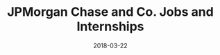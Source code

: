 ---
layout: site
title: "JPMorgan Chase and Co. Jobs and Internships"
date: 2018-03-22
categories: [fortune-500]
version: 1.4.1
major: 1
minor: 4
patch: 1
slug: jp-morgan-chase-careers
link: https://careers.jpmorgan.com/careers/US/en/home
submitter: lpolepeddi
permalink: /sites/:slug
---